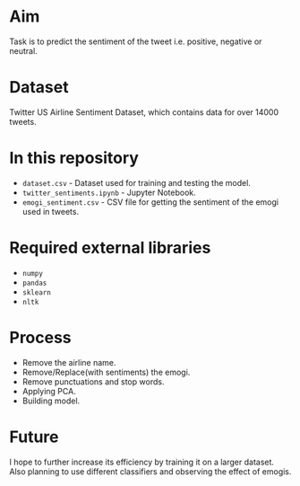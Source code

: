 # Aim
Task is to predict the sentiment of the tweet i.e. positive, negative or neutral.
# Dataset
Twitter US Airline Sentiment Dataset, which contains data for over 14000 tweets.
# In this repository
* `dataset.csv` - Dataset used for training and testing the model.
* `twitter_sentiments.ipynb` - Jupyter Notebook.
* `emogi_sentiment.csv` - CSV file for getting the sentiment of the emogi used in tweets.
# Required external libraries
* `numpy`
* `pandas`
* `sklearn`
* `nltk`
# Process
* Remove the airline name.
* Remove/Replace(with sentiments) the emogi.
* Remove punctuations and stop words.
* Applying PCA.
* Building model.
# Future 
I hope to further increase its efficiency by training it on a larger dataset. Also planning to use different classifiers and observing the effect of emogis.
